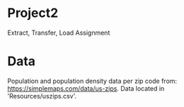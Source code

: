 # Project2
Extract, Transfer, Load Assignment

# Data
Population and population density data per zip code from: https://simplemaps.com/data/us-zips.
Data located in 'Resources/uszips.csv'.
